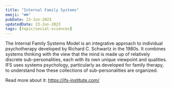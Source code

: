 ```yaml
---
title: "Internal Family Systems"
emoji: "👪"
pubDate: 23-Jun-2023
updatedDate: 23-Jun-2023
tags: [topic/social-sciences]
---
```


The Internal Family Systems Model is an integrative approach to individual psychotherapy developed by Richard C. Schwartz in the 1980s. It combines systems thinking with the view that the mind is made up of relatively discrete sub-personalities, each with its own unique viewpoint and qualities. IFS uses systems psychology, particularly as developed for family therapy, to understand how these collections of sub-personalities are organized.

Read more about it: https://ifs-institute.com/